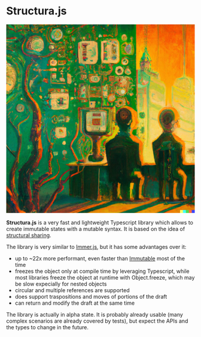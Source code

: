 # Structura.js

![Structura](https://github.com/GiuseppeRaso/structura.js/raw/master/docs/pics/structural-sharing-1.jfif)
<!-- ![Structura](/docs/pics/structural-sharing-1.jfif) -->

**Structura.js** is a very fast and lightweight Typescript library which allows to create immutable states with a mutable syntax. It is based on the idea of [structural sharing](https://blog.klipse.tech/javascript/2021/02/26/structural-sharing-in-javascript.html#what-is-structural-sharing).

The library is very similar to [Immer.js](https://immerjs.github.io/immer/), but it has some advantages over it:

- up to ~22x more performant, even faster than [Immutable](https://github.com/immutable-js/immutable-js) most of the time
- freezes the object only at compile time by leveraging Typescript, while most libraries freeze the object at runtime with Object.freeze, which may be slow expecially for nested objects
- circular and multiple references are supported
- does support traspositions and moves of portions of the draft
- can return and modify the draft at the same time

The library is actually in alpha state. It is probably already usable (many complex scenarios are already covered by tests), but expect the APIs and the types to change in the future.